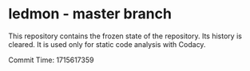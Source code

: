 # ledmon - master branch

This repository contains the frozen state of the repository.
Its history is cleared. It is used only for static code
analysis with Codacy.

Commit Time: 1715617359